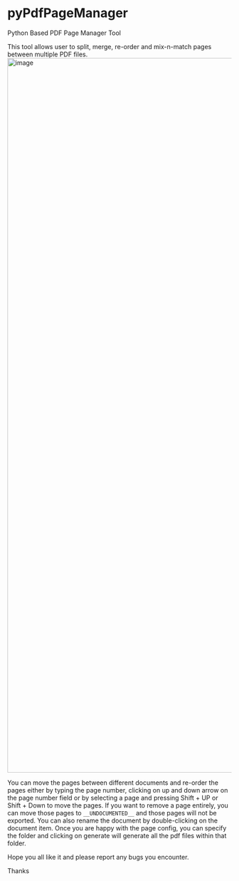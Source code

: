 # pyPdfPageManager
Python Based PDF Page Manager Tool

This tool allows user to split, merge, re-order and mix-n-match pages between multiple PDF files.
<img width="2542" height="1604" alt="image" src="https://github.com/user-attachments/assets/f2da474a-9b89-4b70-8195-f9053011ab0e" />


You can move the pages between different documents and re-order the pages either by typing the page number, clicking on up and down arrow on the page number field or by selecting a page and pressing Shift + UP or Shift + Down to move the pages. If you want to remove a page entirely, you can move those pages to `__UNDOCUMENTED__` and those pages will not be exported. You can also rename the document by double-clicking on the document item. Once you are happy with the page config, you can specify the folder and clicking on generate will generate all the pdf files within that folder.

Hope you all like it and please report any bugs you encounter.

Thanks
